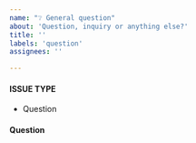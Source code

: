 ```yaml
---
name: "❔ General question"
about: 'Question, inquiry or anything else?'
title: ''
labels: 'question'
assignees: ''

---
```



#### ISSUE TYPE
<!-- DO NOT CHANGE THIS -->
 - Question
<!-- DO NOT CHANGE THIS -->



#### Question
<!-- Ask your question here -->



